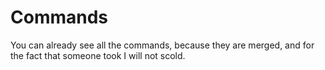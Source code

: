 # Commands
You can already see all the commands, because they are merged, and for the fact that someone took I will not scold.